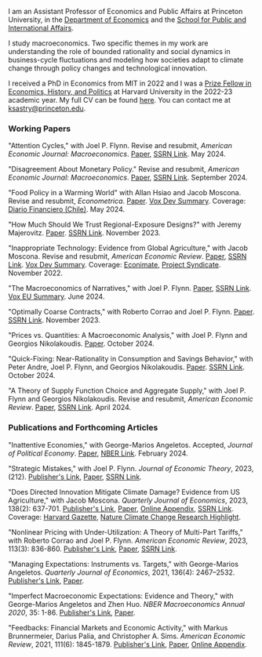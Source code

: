 ﻿---
layout: default
---

I am an Assistant Professor of Economics and Public Affairs at Princeton University, in the [Department of Economics](https://economics.princeton.edu/) and the [School for Public and International Affairs](https://spia.princeton.edu/).

I study macroeconomics. Two specific themes in my work are understanding the role of bounded rationality and social dynamics in business-cycle fluctuations and modeling how societies adapt to climate change through policy changes and technological innovation.

I received a PhD in Economics from MIT in 2022 and I was a [Prize Fellow in Economics, History, and Politics](https://histecon.fas.harvard.edu/ehppf/index.html) at Harvard University in the 2022-23 academic year. My full CV can be found [here](files/kas_cv.pdf). You can contact me at ksastry@princeton.edu.

### Working Papers

"Attention Cycles," with Joel P. Flynn. Revise and resubmit, _American Economic Journal: Macroeconomics_.
[Paper](files/AC.pdf),
[SSRN Link](https://papers.ssrn.com/sol3/papers.cfm?abstract_id=3592107).
May 2024.

"Disagreement About Monetary Policy." Revise and resubmit, _American Economic Journal: Macroeconomics_.
[Paper](files/sastry_DAMP_sep2024.pdf),
[SSRN Link](https://papers.ssrn.com/sol3/papers.cfm?abstract_id=3421723).
September 2024.

"Food Policy in a Warming World" with Allan Hsiao and Jacob Moscona. Revise and resubmit, _Econometrica_.
[Paper](files/HMS_foodpolicy.pdf).
[Vox Dev Summary](https://voxdev.org/topic/energy-environment/food-policy-warming-world).
Coverage: [Diario Financiero (Chile)](https://www.df.cl/economia-y-politica/actualidad/efecto-boomerang-gobiernos-elevan-dano-economico-al-tratar-de-contener).
May 2024.

"How Much Should We Trust Regional-Exposure Designs?" with Jeremy Majerovitz.
[Paper](files/Regional_Exposure_Nov2023.pdf).
[SSRN Link](https://papers.ssrn.com/sol3/papers.cfm?abstract_id=4433676).
November 2023.

"Inappropriate Technology: Evidence from Global Agriculture," with Jacob Moscona. Revise and resubmit, _American Economic Review_.
[Paper](files/IT_15nov2022.pdf),
[SSRN Link](https://papers.ssrn.com/sol3/papers.cfm?abstract_id=3886019).
[Vox Dev Summary](https://voxdev.org/topic/technology-innovation/inappropriate-technology-evidence-global-agriculture).
Coverage:
[Econimate](https://www.youtube.com/watch?v=2MZqeRcecwQ),
[Project Syndicate](https://www.project-syndicate.org/commentary/when-ideas-and-technologies-cause-more-harm-than-good-by-dani-rodrik-2023-02).
November 2022.

"The Macroeconomics of Narratives," with Joel P. Flynn.
[Paper](files/Narratives_June2024.pdf),
[SSRN Link](https://papers.ssrn.com/sol3/papers.cfm?abstract_id=4140751).
[Vox EU Summary](https://cepr.org/voxeu/columns/macroeconomics-narratives).
June 2024.

"Optimally Coarse Contracts," with Roberto Corrao and Joel P. Flynn.
[Paper](files/OCC_Nov_23.pdf).
[SSRN Link](https://papers.ssrn.com/sol3/papers.cfm?abstract_id=4621318).
November 2023.

"Prices vs. Quantities: A Macroeconomic Analysis," with Joel P. Flynn and Georgios Nikolakoudis.
[Paper](files/PvQ_web.pdf).
October 2024.


"Quick-Fixing: Near-Rationality in Consumption and Savings Behavior," with Peter Andre, Joel P. Flynn, and Georgios Nikolakoudis.
[Paper](files/quickfix.pdf).
[SSRN Link](https://papers.ssrn.com/sol3/papers.cfm?abstract_id=4999497).
October 2024.


"A Theory of Supply Function Choice and Aggregate Supply," with Joel P. Flynn and Georgios Nikolakoudis. Revise and resubmit, _American Economic Review_.
[Paper](files/Supply_web_apr24.pdf),
[SSRN Link](https://papers.ssrn.com/sol3/papers.cfm?abstract_id=4490683).
April 2024.

### Publications and Forthcoming Articles

"Inattentive Economies," with George-Marios Angeletos. Accepted, _Journal of Political Economy_.
[Paper](files/ie_feb2024.pdf),
[NBER Link](https://www.nber.org/papers/w26413).
February 2024.

"Strategic Mistakes," with Joel P. Flynn.  _Journal of Economic Theory_, 2023, (212).
[Publisher's Link](https://www.sciencedirect.com/science/article/pii/S002205312300100X),
[Paper](files/SMJune23.pdf), [SSRN Link](https://papers.ssrn.com/sol3/papers.cfm?abstract_id=3663481).

"Does Directed Innovation Mitigate Climate Damage? Evidence from US Agriculture," with Jacob Moscona. _Quarterly Journal of Economics_, 2023, 138(2): 637-701.
[Publisher's Link](https://academic.oup.com/qje/article/138/2/637/6760169),
[Paper](files/MosconaSastry_Main.pdf),
[Online Appendix](files/MosconaSastry_Appendix.pdf),
[SSRN Link](https://papers.ssrn.com/sol3/papers.cfm?abstract_id=3744951).
Coverage:
[Harvard Gazette](https://news.harvard.edu/gazette/story/2022/11/can-tech-save-us-from-worst-of-climate-change-effects-doesnt-look-good/),
[Nature Climate Change Research Highlight](https://www.nature.com/articles/s41558-022-01552-w).

"Nonlinear Pricing with Under-Utilization: A Theory of Multi-Part Tariffs," with Roberto Corrao and Joel P. Flynn.  _American Economic Review_, 2023, 113(3): 836-860.
[Publisher's Link](https://www.aeaweb.org/articles?id=10.1257/aer.20220199),
[Paper](files/NLPU_Nov2022.pdf),
[SSRN Link](https://papers.ssrn.com/sol3/papers.cfm?abstract_id=3817175).

"Managing Expectations: Instruments vs. Targets," with George-Marios Angeletos. _Quarterly Journal of Economics_, 2021, 136(4): 2467–2532.
[Publisher's Link](https://academic.oup.com/qje/article/136/4/2467/6039349),
[Paper](files/pc_sep20.pdf).

"Imperfect Macroeconomic Expectations: Evidence and Theory," with George-Marios Angeletos and Zhen Huo. _NBER Macroeconomics Annual 2020_, 35: 1-86.
[Publisher's Link](https://www.journals.uchicago.edu/doi/full/10.1086/712313),
[Paper](files/ime.pdf).

"Feedbacks: Financial Markets and Economic Activity," with Markus Brunnermeier, Darius Palia, and Christopher A. Sims. _American Economic Review_, 2021, 111(6): 1845-1879.
[Publisher's Link](https://www.aeaweb.org/articles?id=10.1257/aer.20180733),
[Paper](files/bpss_paper.pdf),
[Online Appendix](files/bpss_app.pdf).

